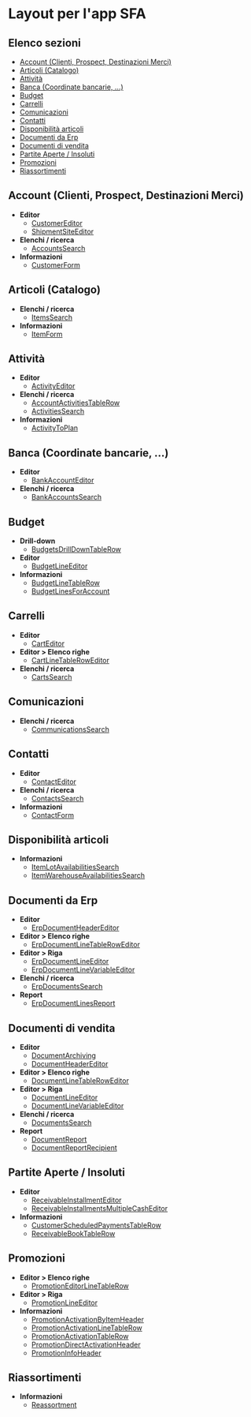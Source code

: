 # Layout per l'app SFA

## Elenco sezioni

* [Account (Clienti, Prospect, Destinazioni Merci)](./#account-clienti-prospect-destinazioni-merci)
* [Articoli (Catalogo)](./#articoli-catalogo)
* [Attività](./#attivita)
* [Banca (Coordinate bancarie, ...)](./#banca-coordinate-bancarie)
* [Budget](./#budget)
* [Carrelli](./#carrelli)
* [Comunicazioni](./#comunicazioni)
* [Contatti](./#contatti)
* [Disponibilità articoli](./#disponibilita-articoli)
* [Documenti da Erp](./#documenti-da-erp)
* [Documenti di vendita](./#documenti-di-vendita)
* [Partite Aperte / Insoluti](./#partite-aperte-insoluti)
* [Promozioni](./#promozioni)
* [Riassortimenti](./#riassortimenti)

## Account (Clienti, Prospect, Destinazioni Merci)

* **Editor**
  * [CustomerEditor](./customereditorcontext.md)
  * [ShipmentSiteEditor](./shipmentsiteeditorcontext.md)
* **Elenchi / ricerca**
  * [AccountsSearch](./accountssearchcontext.md)
* **Informazioni**
  * [CustomerForm](./customerformcontext.md)

## Articoli (Catalogo)

* **Elenchi / ricerca**
  * [ItemsSearch](./itemssearchcontext.md)
* **Informazioni**
  * [ItemForm](./itemformcontext.md)

## Attività

* **Editor**
  * [ActivityEditor](./activityeditorcontext.md)
* **Elenchi / ricerca**
  * [AccountActivitiesTableRow](./accountactivitiestablerowcontext.md)
  * [ActivitiesSearch](./activitiessearchcontext.md)
* **Informazioni**
  * [ActivityToPlan](./activitytoplancontext.md)

## Banca (Coordinate bancarie, ...)

* **Editor**
  * [BankAccountEditor](./bankaccounteditorcontext.md)
* **Elenchi / ricerca**
  * [BankAccountsSearch](./bankaccountssearchcontext.md)

## Budget

* **Drill-down**
  * [BudgetsDrillDownTableRow](./budgetsdrilldowntablerowcontext.md)
* **Editor**
  * [BudgetLineEditor](./budgetlineeditorcontext.md)
* **Informazioni**
  * [BudgetLineTableRow](./budgetlinetablerowcontext.md)
  * [BudgetLinesForAccount](./budgetlinesforaccountcontext.md)

## Carrelli

* **Editor**
  * [CartEditor](./carteditorcontext.md)
* **Editor > Elenco righe**
  * [CartLineTableRowEditor](./cartlinetableroweditorcontext.md)
* **Elenchi / ricerca**
  * [CartsSearch](./cartssearchcontext.md)

## Comunicazioni

* **Elenchi / ricerca**
  * [CommunicationsSearch](./communicationssearchcontext.md)

## Contatti

* **Editor**
  * [ContactEditor](./contacteditorcontext.md)
* **Elenchi / ricerca**
  * [ContactsSearch](./contactssearchcontext.md)
* **Informazioni**
  * [ContactForm](./contactformcontext.md)

## Disponibilità articoli

* **Informazioni**
  * [ItemLotAvailabilitiesSearch](./itemlotavailabilitiessearchcontext.md)
  * [ItemWarehouseAvailabilitiesSearch](./itemwarehouseavailabilitiessearchcontext.md)

## Documenti da Erp

* **Editor**
  * [ErpDocumentHeaderEditor](./erpdocumentheadereditorcontext.md)
* **Editor > Elenco righe**
  * [ErpDocumentLineTableRowEditor](./erpdocumentlinetableroweditorcontext.md)
* **Editor > Riga**
  * [ErpDocumentLineEditor](./erpdocumentlineeditorcontext.md)
  * [ErpDocumentLineVariableEditor](./erpdocumentlinevariableeditorcontext.md)
* **Elenchi / ricerca**
  * [ErpDocumentsSearch](./erpdocumentssearchcontext.md)
* **Report**
  * [ErpDocumentLinesReport](./erpdocumentlinesreportcontext.md)

## Documenti di vendita

* **Editor**
  * [DocumentArchiving](./documentarchivingcontext.md)
  * [DocumentHeaderEditor](./documentheadereditorcontext.md)
* **Editor > Elenco righe**
  * [DocumentLineTableRowEditor](./documentlinetableroweditorcontext.md)
* **Editor > Riga**
  * [DocumentLineEditor](./documentlineeditorcontext.md)
  * [DocumentLineVariableEditor](./documentlinevariableeditorcontext.md)
* **Elenchi / ricerca**
  * [DocumentsSearch](./documentssearchcontext.md)
* **Report**
  * [DocumentReport](./documentreportcontext.md)
  * [DocumentReportRecipient](./documentreportrecipientcontext.md)

## Partite Aperte / Insoluti

* **Editor**
  * [ReceivableInstallmentEditor](./receivableinstallmenteditorcontext.md)
  * [ReceivableInstallmentsMultipleCashEditor](./receivableinstallmentsmultiplecasheditorcontext.md)
* **Informazioni**
  * [CustomerScheduledPaymentsTableRow](./customerscheduledpaymentstablerowcontext.md)
  * [ReceivableBookTableRow](./receivablebooktablerowcontext.md)

## Promozioni

* **Editor > Elenco righe**
  * [PromotionEditorLineTableRow](./promotioneditorlinetablerowcontext.md)
* **Editor > Riga**
  * [PromotionLineEditor](./promotionlineeditorcontext.md)
* **Informazioni**
  * [PromotionActivationByItemHeader](./promotionactivationbyitemheadercontext.md)
  * [PromotionActivationLineTableRow](./promotionactivationlinetablerowcontext.md)
  * [PromotionActivationTableRow](./promotionactivationtablerowcontext.md)
  * [PromotionDirectActivationHeader](./promotiondirectactivationheadercontext.md)
  * [PromotionInfoHeader](./promotioninfoheadercontext.md)

## Riassortimenti

* **Informazioni**
  * [Reassortment](./reassortmentcontext.md)

